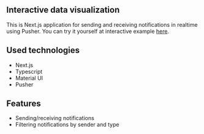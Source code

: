 ## Interactive data visualization

This is Next.js application for sending and receiving notifications in realtime using Pusher.
You can try it yourself at interactive example [here](https://notifications.kacperpaszkowski.com/ "here").

## Used technologies

- Next.js
- Typescript
- Material UI
- Pusher

## Features

- Sending/receiving notifications
- Filtering notifications by sender and type
